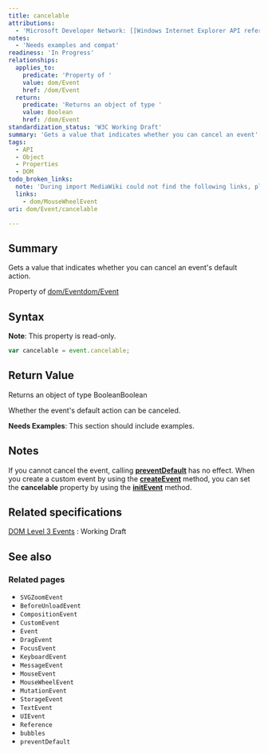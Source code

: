 ```yaml
---
title: cancelable
attributions:
  - 'Microsoft Developer Network: [[Windows Internet Explorer API reference](http://msdn.microsoft.com/en-us/library/ie/hh828809%28v=vs.85%29.aspx) Article]'
notes:
  - 'Needs examples and compat'
readiness: 'In Progress'
relationships:
  applies_to:
    predicate: 'Property of '
    value: dom/Event
    href: /dom/Event
  return:
    predicate: 'Returns an object of type '
    value: Boolean
    href: /dom/Event
standardization_status: 'W3C Working Draft'
summary: 'Gets a value that indicates whether you can cancel an event''s default action.'
tags:
  - API
  - Object
  - Properties
  - DOM
todo_broken_links:
  note: 'During import MediaWiki could not find the following links, please fix and adjust this list.'
  links:
    - dom/MouseWheelEvent
uri: dom/Event/cancelable

---
```

## Summary

Gets a value that indicates whether you can cancel an event's default action.

Property of [dom/Event](/dom/Event)[dom/Event](/dom/Event)

## Syntax

**Note**: This property is read-only.

``` js
var cancelable = event.cancelable;
```

## Return Value

Returns an object of type BooleanBoolean

Whether the event's default action can be canceled.

**Needs Examples**: This section should include examples.

## Notes

If you cannot cancel the event, calling [**preventDefault**](/dom/Event/preventDefault) has no effect. When you create a custom event by using the [**createEvent**](/dom/Document/createEvent) method, you can set the **cancelable** property by using the [**initEvent**](/dom/Event/initEvent) method.

## Related specifications

[DOM Level 3 Events](http://www.w3.org/TR/DOM-Level-3-Events/)
:   Working Draft

## See also

### Related pages

-   `SVGZoomEvent`
-   `BeforeUnloadEvent`
-   `CompositionEvent`
-   `CustomEvent`
-   `Event`
-   `DragEvent`
-   `FocusEvent`
-   `KeyboardEvent`
-   `MessageEvent`
-   `MouseEvent`
-   `MouseWheelEvent`
-   `MutationEvent`
-   `StorageEvent`
-   `TextEvent`
-   `UIEvent`
-   `Reference`
-   `bubbles`
-   `preventDefault`
